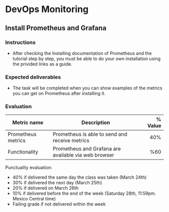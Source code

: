 # DevOps Monitoring
## Install Prometheus and Grafana

### Instructions
- After checking the Installing documentation of Prometheus and the tutorial step by step, you must be able to do your own installation using the privided links as a guide.


### Expected deliverables
- The task will be completed when you can show examples of the metrics you can get on Prometheus after installing it.


### Evaluation

| Metric name | Description | % Value |
| ----------- |-------------| -------:|
| Prometheus metrics | Prometheus is able to send and receive metrics | 40% |
| Functionality | Prometheus and Grafana are available via web browser | %60 |

Punctuality evaluation:
- 40% if delivered the same day the class was taken (March 24th)
- 30% if delivered the next day (March 25th)
- 20% if delivered on March 26th
- 10% if delivered before the end of the week (Saturday 28th, 11:59pm. Mexico Central time)
- Failing grade if not delivered within the week
